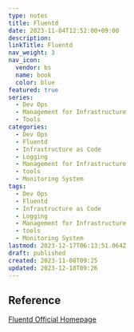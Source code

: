 ```yaml
---
type: notes
title: Fluentd
date: 2023-11-04T12:52:00+09:00
description:
linkTitle: Fluentd
nav_weight: 3
nav_icon:
  vendor: bs
  name: book
  color: blue
featured: true
series:
  - Dev Ops
  - Management for Infrastructure
  - Tools
categories:
  - Dev Ops
  - Fluentd
  - Infrastructure as Code
  - Logging
  - Management for Infrastructure
  - tools
  - Monitoring System
tags:
  - Dev Ops
  - Fluentd
  - Infrastructure as Code
  - Logging
  - Management for Infrastructure
  - tools
  - Monitoring System
lastmod: 2023-12-17T06:13:51.064Z
draft: published
created: 2023-11-08T09:25
updated: 2023-12-18T09:26
---
```


## Reference

[Fluentd Official Homepage](https://www.fluentd.org/)
